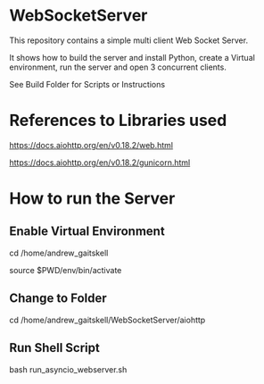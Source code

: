 # WebSocketServer

This repository contains a simple multi client Web Socket Server.

It shows how to build the server and install Python, create a Virtual environment, run the server and open 3 concurrent clients.

See Build Folder for Scripts or Instructions

# References to Libraries used

https://docs.aiohttp.org/en/v0.18.2/web.html

https://docs.aiohttp.org/en/v0.18.2/gunicorn.html

# How to run the Server

## Enable Virtual Environment

cd /home/andrew_gaitskell

source $PWD/env/bin/activate

## Change to Folder

cd /home/andrew_gaitskell/WebSocketServer/aiohttp

## Run Shell Script

bash run_asyncio_webserver.sh
